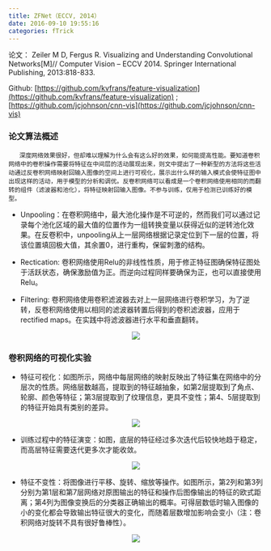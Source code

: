 ```yaml
---
title: ZFNet（ECCV, 2014）
date: 2016-09-10 19:55:16
categories: fTrick
---
```


<script type="text/javascript" src="http://cdn.mathjax.org/mathjax/latest/MathJax.js?config=default"></script>

论文： Zeiler M D, Fergus R. Visualizing and Understanding Convolutional Networks[M]// Computer Vision – ECCV 2014. Springer International Publishing, 2013:818-833.

Github: [https://github.com/kvfrans/feature-visualization](https://github.com/kvfrans/feature-visualization) ; [https://github.com/jcjohnson/cnn-vis](https://github.com/jcjohnson/cnn-vis)

### 论文算法概述

       深度网络效果很好，但却难以理解为什么会有这么好的效果，如何能提高性能。要知道卷积网络中的卷积操作需要将特征在中间层的活动展现出来，则文中提出了一种新型的方法将这些活动通过反卷积网络映射回输入图像的空间上进行可视化，展示出什么样的输入模式会使特征图中出现这样的活动，用于模型的分析和调优。反卷积网络可以看成是一个卷积网络使用相同的而翻转的组件（滤波器和池化），将特征映射回输入图像。不参与训练，仅用于检测已训练好的模型。

* Unpooling：在卷积网络中，最大池化操作是不可逆的，然而我们可以通过记录每个池化区域的最大值的位置作为一组转换变量以获得近似的逆转池化效果。在反卷积中，unpooling从上一层网络根据记录定位到下一层的位置，将该位置填回极大值，其余置0，进行重构，保留刺激的结构。

* Rectication: 卷积网络使用Relu的非线性性质，用于修正特征图确保特征图处于活跃状态，确保激励值为正。而逆向过程同样要确保为正，也可以直接使用Relu。

* Filtering: 卷积网络使用卷积滤波器去对上一层网络进行卷积学习，为了逆转，反卷积网络使用以相同的滤波器转置后得到的卷积滤波器，应用于rectified maps。在实践中将滤波器进行水平和垂直翻转。

<center><img src="{{ site.baseurl }}/images/pdTrick/zfnet1.png"></center>

### 卷积网络的可视化实验

* 特征可视化：如图所示，网络中每层网络的映射反映出了特征集在网络中的分层次的性质。网络层数越高，提取到的特征越抽象，如第2层提取到了角点、轮廓、颜色等特征；第3层提取到了纹理信息，更具不变性；第4、5层提取到的特征开始具有类别的差异。

<center><img src="{{ site.baseurl }}/images/pdTrick/zfnet2.png"></center>

* 训练过程中的特征演变：如图，底层的特征经过多次迭代后较快地趋于稳定，而高层特征需要迭代更多次才能收敛。

<center><img src="{{ site.baseurl }}/images/pdTrick/zfnet3.png"></center>

* 特征不变性：将图像进行平移、旋转、缩放等操作。如图所示，第2列和第3列分别为第1层和第7层网络对原图输出的特征和操作后图像输出的特征的欧式距离；第4列为图像变换后的分类器正确输出的概率。可得层数低时输入图像的小的变化都会导致输出特征很大的变化，而随着层数增加影响会变小（注：卷积网络对旋转不具有很好鲁棒性）。

<center><img src="{{ site.baseurl }}/images/pdTrick/zfnet4.png"></center>

